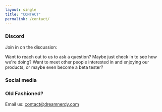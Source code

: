 ```yaml
---
layout: single
title: "CONTACT"
permalink: /contact/
---
```


### Discord

Join in on the discussion:

Want to reach out to us to ask a question? Maybe just check in to see how we're doing? Want to meet other people interested in and enjoying our products, or maybe even become a beta tester? 


### Social media

  <a href="https://www.reddit.com/u/dreamnerdy" class="btn btn--reddit" title="Find Us On Reddit" target="_blank"><i class="fab fa-fw fa-reddit" aria-hidden="true"></i></a> <a href="https://twitter.com/dreamnerdygames" class="btn btn--twitter" title="Find Us On Twitter" target="_blank"><i class="fab fa-fw fa-twitter" aria-hidden="true"></i></a> <a href="https://www.facebook.com/dreamnerdy" class="btn btn--facebook" title="Find Us On Facebook" target="_blank"><i class="fab fa-fw fa-facebook" aria-hidden="true"></i></a> <a href="https://www.instagram.com/dreamnerdygames" class="btn btn--instagram" title="Find Us On Instagram" target="_blank"><i class="fab fa-fw fa-instagram" aria-hidden="true"></i></a>


### Old Fashioned?

Email us: [contact@dreamnerdy.com](mailto:contact@dreamnerdy.com?Subject=Dear%20Nerds...)
